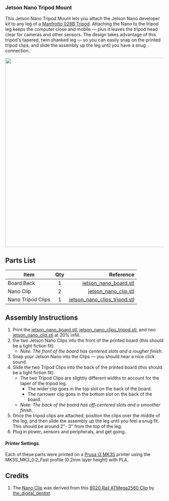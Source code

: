 ### Jetson Nano Tripod Mount
This Jetson Nano Tripod Mount lets you attach the Jetson Nano developer kit to any leg of a [Manfrotto 028B Tripod](https://www.manfrotto.us/black-triman-camera-tripod). Attaching the Nano to the tripod leg keeps the computer close and mobile — plus it leaves the tripod head clear for cameras and other sensors. The design takes advantage of this tripod's tapered, twin shanked leg — so you can easily snap on the printed tripod clips, and slide the assembly up the leg until you have a snug connection.

<img src="" width="600">

## Parts List

| Item        | Qty           | Reference  |
| ------------- |:-------------:| -----:|
| Board Back | 1 | [jetson_nano_board.stl](https://github.com/madelinegannon/jetson-nano-builds/blob/master/tripod-mount/jetson_nano_board.stl) |
| Nano Clip  | 2 | [jetson_nano_clip.stl](https://github.com/madelinegannon/jetson-nano-builds/blob/master/tripod-mount/jetson_nano_clip.stl) |
| Nano Tripod Clips | 1 | [jetson_nano_clips_tripod.stl](https://github.com/madelinegannon/jetson-nano-builds/blob/master/tripod-mount/jetson_nano_clips_tripod.stl) |


## Assembly Instructions

1. Print the [jetson_nano_board.stl](https://github.com/madelinegannon/jetson-nano-builds/blob/master/tripod-mount/jetson_nano_board.stl),  [jetson_nano_clips_tripod.stl](https://github.com/madelinegannon/jetson-nano-builds/blob/master/tripod-mount/jetson_nano_clips_tripod.stl), and two [jetson_nano_clip.stl](https://github.com/madelinegannon/jetson-nano-builds/blob/master/garden-utility/jetson_nano_clip.stl) at 20% infill.
2. the two Jetson Nano Clips into the front of the printed board (this should be a tight fiction fit). 
    - _Note: The front of the board has centered slots and a rougher finish._
3. Snap your Jetson Nano into the Clips — you should hear a nice click sound.
4. Slide the two Tripod Clips into the back of the printed board (this should be a tight fiction fit). 
    - The two Tripod Clips are slightly different widths to account for the taper of the tripod leg.
        - The wider clip goes in the top slot on the back of the board.
        - The narrower clip goes in the bottom slot on the back of the board.
    -  _Note: The back of the board has off-centered slots and a smoother finish._
5. Once the tripod clips are attached, position the clips over the middle of the leg, and then slide the assembly up the leg until you feel a snug fit. This should be around 2"- 3" from the top of the leg.
6. Plug in power, sensors and peripherals, and get going.

#### Printer Settings
Each of these parts were printed on a [Prusa i3 MK3S](https://www.prusa3d.com/original-prusa-i3-mk3/) printer using the MK3S_MK3_0.2_Fast profile (0.2mm layer height) with PLA. 

## Credits
1. The [Nano Clip](https://github.com/madelinegannon/jetson-nano-builds/blob/master/garden-utility/jetson_nano_clip.stl) was derived from this [8020 Rail ATMega2560 Clip](https://www.thingiverse.com/thing:155130) by [the_digital_dentist](https://www.thingiverse.com/the_digital_dentist/about).
